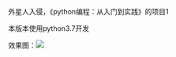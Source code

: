 外星人入侵，《python编程：从入门到实践》的项目1

本版本使用python3.7开发

效果图：![](D:\Code\python_work\alien_invasion\images\Snipaste_2020-01-30_17-37-14.jpg)


